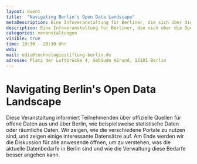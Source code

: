```yaml
---
layout: event
title:  "Navigating Berlin's Open Data Landscape"
metaDescription: Eine Infoveranstaltung für Berliner, die sich über die Open Data-Angebote des Land Berlins informieren möchten.
description: Eine Infoveranstaltung für Berliner, die sich über die Open Data-Angebote des Land Berlins informieren möchten.
categories: veranstaltungen
visible: true
time: 18:30 - 20:30 Uhr
web: 
mail: odis@technologiestiftung-berlin.de
adresse: Platz der Luftbrücke 4, Gebäude H2rund, 12101 Berlin
---
```


# Navigating Berlin's Open Data Landscape

Diese Veranstaltung informiert Teilnehmenden über offizielle Quellen für offene Daten aus und über Berlin, wie beispielsweise statistische Daten oder räumliche Daten. Wir zeigen, wie die verschiedene Portale zu nutzen sind, und zeigen einige interessante Datensätze auf. Am Ende werden wir die Diskussion für alle anwesende öffnen, um zu verstehen, was die aktuelle Datenbedarfe in Berlin sind und wie die Verwaltung diese Bedarfe besser angehen kann.